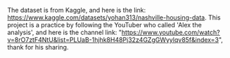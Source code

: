 The dataset is from Kaggle, and here is the link: https://www.kaggle.com/datasets/yohan313/nashville-housing-data. This project is a practice by following the YouTuber who called 'Alex the analysis', and here is the channel link: "https://www.youtube.com/watch?v=8rO7ztF4NtU&list=PLUaB-1hjhk8H48Pj32z4GZgGWyylqv85f&index=3", thank for his sharing.
